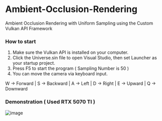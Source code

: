 # Ambient-Occlusion-Rendering
Ambient Occlusion Rendering with Uniform Sampling using the Custom Vulkan API Framework

### How to start
1. Make sure the Vulkan API is installed on your computer.
2. Click the Universe.sin file to open Visual Studio, then set Launcher as your startup project.
3. Press F5 to start the program ( Sampling Number is 50 )
4. You can move the camera via keyboard input.

W -> Forward | S -> Backward | A -> Left | D -> Right | E -> Upward | Q -> Downward

### Demonstration ( Used RTX 5070 TI )
![image](https://github.com/user-attachments/assets/35a1337c-d252-4c2f-80c0-4a817e56a7e2)

